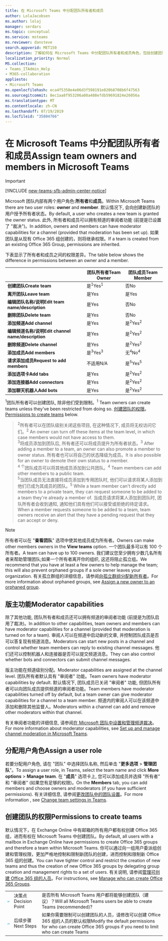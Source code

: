 ```yaml
---
title: 在 Microsoft Teams 中分配团队所有者和成员
author: LolaJacobsen
ms.author: lolaj
manager: serdars
ms.topic: conceptual
ms.service: msteams
ms.reviewer: dansteve
search.appverid: MET150
description: 了解如何在 Microsoft Teams 中分配团队所有者和成员角色，包括创建团队的权限。
localization_priority: Normal
MS.collection:
- Teams_ITAdmin_Help
- M365-collaboration
appliesto:
- Microsoft Teams
ms.openlocfilehash: eca4f5350e4e06d3f598191e020b8708b6f47563
ms.sourcegitcommit: 8ec1aa8f953206a08a488efdb59691824e26056a
ms.translationtype: MT
ms.contentlocale: zh-CN
ms.lasthandoff: 07/19/2019
ms.locfileid: "35804766"
---
```

<a name="assign-team-owners-and-members-in-microsoft-teams"></a><span data-ttu-id="1833f-103">在 Microsoft Teams 中分配团队所有者和成员</span><span class="sxs-lookup"><span data-stu-id="1833f-103">Assign team owners and members in Microsoft Teams</span></span>
=================================================

> [!IMPORTANT]
> [!INCLUDE [new-teams-sfb-admin-center-notice](includes/new-teams-sfb-admin-center-notice.md)]

<span data-ttu-id="1833f-104">Microsoft 团队内部有两个用户角色:**所有者**和**成员**。</span><span class="sxs-lookup"><span data-stu-id="1833f-104">Within Microsoft Teams there are two user roles: **owner** and **member**.</span></span> <span data-ttu-id="1833f-105">默认情况下, 会向创建新团队的用户授予所有者状态。</span><span class="sxs-lookup"><span data-stu-id="1833f-105">By default, a user who creates a new team is granted the owner status.</span></span> <span data-ttu-id="1833f-106">此外, 所有者和成员可以拥有频道的审阅者功能 (前提是已设置了 "裁决")。</span><span class="sxs-lookup"><span data-stu-id="1833f-106">In addition, owners and members can have moderator capabilities for a channel (provided that moderation has been set up).</span></span> <span data-ttu-id="1833f-107">如果团队是从现有 Office 365 组创建的，则将继承权限。</span><span class="sxs-lookup"><span data-stu-id="1833f-107">If a team is created from an existing Office 365 Group, permissions are inherited.</span></span>

<span data-ttu-id="1833f-108">下表显示了所有者和成员之间的权限差异。</span><span class="sxs-lookup"><span data-stu-id="1833f-108">The table below shows the difference in permissions between an owner and a member.</span></span>


|                                   | <span data-ttu-id="1833f-109">团队所有者</span><span class="sxs-lookup"><span data-stu-id="1833f-109">Team Owner</span></span> | <span data-ttu-id="1833f-110">团队成员</span><span class="sxs-lookup"><span data-stu-id="1833f-110">Team Member</span></span> |
|-----------------------------------|------------|-------------|
|          <span data-ttu-id="1833f-111">**创建团队**</span><span class="sxs-lookup"><span data-stu-id="1833f-111">**Create team**</span></span>          |    <span data-ttu-id="1833f-112">是<sup>1</sup></span><span class="sxs-lookup"><span data-stu-id="1833f-112">Yes<sup>1</sup></span></span>     |     <span data-ttu-id="1833f-113">否</span><span class="sxs-lookup"><span data-stu-id="1833f-113">No</span></span>      |
|          <span data-ttu-id="1833f-114">**离开团队**</span><span class="sxs-lookup"><span data-stu-id="1833f-114">**Leave team**</span></span>           |    <span data-ttu-id="1833f-115">是</span><span class="sxs-lookup"><span data-stu-id="1833f-115">Yes</span></span>     |     <span data-ttu-id="1833f-116">是</span><span class="sxs-lookup"><span data-stu-id="1833f-116">Yes</span></span>     |
|  <span data-ttu-id="1833f-117">**编辑团队名称/说明**</span><span class="sxs-lookup"><span data-stu-id="1833f-117">**Edit team name/description**</span></span>   |    <span data-ttu-id="1833f-118">是</span><span class="sxs-lookup"><span data-stu-id="1833f-118">Yes</span></span>     |     <span data-ttu-id="1833f-119">否</span><span class="sxs-lookup"><span data-stu-id="1833f-119">No</span></span>      |
|          <span data-ttu-id="1833f-120">**删除团队**</span><span class="sxs-lookup"><span data-stu-id="1833f-120">**Delete team**</span></span>          |    <span data-ttu-id="1833f-121">是</span><span class="sxs-lookup"><span data-stu-id="1833f-121">Yes</span></span>     |     <span data-ttu-id="1833f-122">否</span><span class="sxs-lookup"><span data-stu-id="1833f-122">No</span></span>      |
|          <span data-ttu-id="1833f-123">**添加频道**</span><span class="sxs-lookup"><span data-stu-id="1833f-123">**Add channel**</span></span>          |    <span data-ttu-id="1833f-124">是</span><span class="sxs-lookup"><span data-stu-id="1833f-124">Yes</span></span>     |    <span data-ttu-id="1833f-125">是<sup>2</sup></span><span class="sxs-lookup"><span data-stu-id="1833f-125">Yes<sup>2</sup></span></span>|
| <span data-ttu-id="1833f-126">**编辑频道名称/说明**</span><span class="sxs-lookup"><span data-stu-id="1833f-126">**Edit channel name/description**</span></span> |    <span data-ttu-id="1833f-127">是</span><span class="sxs-lookup"><span data-stu-id="1833f-127">Yes</span></span>     |    <span data-ttu-id="1833f-128">是<sup>2</sup></span><span class="sxs-lookup"><span data-stu-id="1833f-128">Yes<sup>2</sup></span></span>|
|        <span data-ttu-id="1833f-129">**删除频道**</span><span class="sxs-lookup"><span data-stu-id="1833f-129">**Delete channel**</span></span>         |    <span data-ttu-id="1833f-130">是</span><span class="sxs-lookup"><span data-stu-id="1833f-130">Yes</span></span>     |    <span data-ttu-id="1833f-131">是<sup>2</sup></span><span class="sxs-lookup"><span data-stu-id="1833f-131">Yes<sup>2</sup></span></span>|
|          <span data-ttu-id="1833f-132">**添加成员**</span><span class="sxs-lookup"><span data-stu-id="1833f-132">**Add members**</span></span>          |  <span data-ttu-id="1833f-133">是<sup>3</sup></span><span class="sxs-lookup"><span data-stu-id="1833f-133">Yes<sup>3</sup></span></span>   |     <span data-ttu-id="1833f-134">无<sup>4</sup></span><span class="sxs-lookup"><span data-stu-id="1833f-134">No<sup>4</sup></span></span>    |
|          <span data-ttu-id="1833f-135">**请求添加成员**</span><span class="sxs-lookup"><span data-stu-id="1833f-135">**Request to add members**</span></span>          |  <span data-ttu-id="1833f-136">不适用</span><span class="sxs-lookup"><span data-stu-id="1833f-136">N/A</span></span>   |     <span data-ttu-id="1833f-137">是<sup>5</sup></span><span class="sxs-lookup"><span data-stu-id="1833f-137">Yes<sup>5</sup></span></span>     |
|           <span data-ttu-id="1833f-138">**添加选项卡**</span><span class="sxs-lookup"><span data-stu-id="1833f-138">**Add tabs**</span></span>            |    <span data-ttu-id="1833f-139">是</span><span class="sxs-lookup"><span data-stu-id="1833f-139">Yes</span></span>     |    <span data-ttu-id="1833f-140">是<sup>2</sup></span><span class="sxs-lookup"><span data-stu-id="1833f-140">Yes<sup>2</sup></span></span>|
|        <span data-ttu-id="1833f-141">**添加连接器**</span><span class="sxs-lookup"><span data-stu-id="1833f-141">**Add connectors**</span></span>         |    <span data-ttu-id="1833f-142">是</span><span class="sxs-lookup"><span data-stu-id="1833f-142">Yes</span></span>     |    <span data-ttu-id="1833f-143">是<sup>2</sup></span><span class="sxs-lookup"><span data-stu-id="1833f-143">Yes<sup>2</sup></span></span>|
|           <span data-ttu-id="1833f-144">**添加聊天机器人**</span><span class="sxs-lookup"><span data-stu-id="1833f-144">**Add bots**</span></span>            |    <span data-ttu-id="1833f-145">是</span><span class="sxs-lookup"><span data-stu-id="1833f-145">Yes</span></span>     |    <span data-ttu-id="1833f-146">是<sup>2</sup></span><span class="sxs-lookup"><span data-stu-id="1833f-146">Yes<sup>2</sup></span></span>|

<span data-ttu-id="1833f-147"><sup>1</sup>团队所有者可以创建团队, 除非他们受到限制。</span><span class="sxs-lookup"><span data-stu-id="1833f-147"><sup>1</sup> Team owners can create teams unless they've been restricted from doing so.</span></span> <span data-ttu-id="1833f-148">[创建团队的权限](#permissions-to-create-teams)。</span><span class="sxs-lookup"><span data-stu-id="1833f-148">[Permissions to create teams](#permissions-to-create-teams) below.</span></span><br>
><span data-ttu-id="1833f-149"><sup>2</sup>所有者可以在团队级别关闭这些项目, 在这种情况下, 成员将无权访问它们。</span><span class="sxs-lookup"><span data-stu-id="1833f-149"><sup>2</sup> An owner can turn off these items at the team level, in which case members would not have access to them.</span></span><br>
<span data-ttu-id="1833f-150"><sup>3</sup>将成员添加到团队后, 所有者还可以将成员提升为所有者状态。</span><span class="sxs-lookup"><span data-stu-id="1833f-150"><sup>3</sup> After adding a member to a team, an owner can also promote a member to owner status.</span></span> <span data-ttu-id="1833f-151">所有者也可以将自己的状态降级为成员。</span><span class="sxs-lookup"><span data-stu-id="1833f-151">It is also possible for an owner to demote their own status to a member.</span></span><br>
<span data-ttu-id="1833f-152"><sup>4 个</sup>团队成员可以将其他成员添加到公共团队。</span><span class="sxs-lookup"><span data-stu-id="1833f-152"><sup>4</sup> Team members can add other members to a public team.</span></span><br>
<span data-ttu-id="1833f-153"><sup>5</sup>当团队成员无法直接将成员添加到专用团队时, 他们可以请求将某人添加到他们已成为其成员的团队。</span><span class="sxs-lookup"><span data-stu-id="1833f-153"><sup>5</sup> While a team member can't directly add members to a private team, they can request someone to be added to a team they're already a member of.</span></span> <span data-ttu-id="1833f-154">当成员请求将某人添加到团队时, 团队所有者会收到通知, 通知他们具有他们可以接受或拒绝的待定请求。</span><span class="sxs-lookup"><span data-stu-id="1833f-154">When a member requests someone to be added to a team, team owners receive an alert that they have a pending request that they can accept or deny.</span></span>

> [!NOTE]
> <span data-ttu-id="1833f-155">所有者可以在 "**查看团队**" 选项中使其他成员成为所有者。</span><span class="sxs-lookup"><span data-stu-id="1833f-155">Owners can make other members owners in the **View teams** option.</span></span> <span data-ttu-id="1833f-156">一个团队最多可以有 100 个所有者。</span><span class="sxs-lookup"><span data-stu-id="1833f-156">A team can have up to 100 owners.</span></span> <span data-ttu-id="1833f-157">我们建议您至少拥有少数几名所有者来帮助管理团队;如果一个所有者离开你的组织, 这还将阻止孤立组。</span><span class="sxs-lookup"><span data-stu-id="1833f-157">We recommend that you have at least a few owners to help manage the team; this will also prevent orphaned groups if a sole owner leaves your organization.</span></span> <span data-ttu-id="1833f-158">有关孤立群组的详细信息，请参阅[向孤立群组分配新所有者](https://support.office.com/article/Assign-a-new-owner-to-an-orphaned-group-86bb3db6-8857-45d1-95c8-f6d540e45732)。</span><span class="sxs-lookup"><span data-stu-id="1833f-158">For more information about orphaned groups, see [Assign a new owner to an orphaned group](https://support.office.com/article/Assign-a-new-owner-to-an-orphaned-group-86bb3db6-8857-45d1-95c8-f6d540e45732).</span></span>

## <a name="moderator-capabilities"></a><span data-ttu-id="1833f-159">版主功能</span><span class="sxs-lookup"><span data-stu-id="1833f-159">Moderator capabilities</span></span>

<span data-ttu-id="1833f-160">除了其他功能, 团队所有者和成员还可以拥有频道的审阅者功能 (前提是为团队启用了裁决)。</span><span class="sxs-lookup"><span data-stu-id="1833f-160">In addition to other capabilities, team owners and members can have moderator capabilities for a channel (provided that moderation is turned on for a team).</span></span> <span data-ttu-id="1833f-161">审阅人可以在频道中启动新的文章, 并控制团队成员是否可以答复现有频道消息。</span><span class="sxs-lookup"><span data-stu-id="1833f-161">Moderators can start new posts in a channel and control whether team members can reply to existing channel messages.</span></span> <span data-ttu-id="1833f-162">他们还可以控制机器人和连接器是否可以提交频道消息。</span><span class="sxs-lookup"><span data-stu-id="1833f-162">They can also control whether bots and connectors can submit channel messages.</span></span>

<span data-ttu-id="1833f-163">版主功能在频道级别分配。</span><span class="sxs-lookup"><span data-stu-id="1833f-163">Moderator capabilities are assigned at the channel level.</span></span> <span data-ttu-id="1833f-164">团队所有者默认具有 "审阅者" 功能。</span><span class="sxs-lookup"><span data-stu-id="1833f-164">Team owners have moderator capabilities by default.</span></span> <span data-ttu-id="1833f-165">默认情况下, 团队成员已关闭 "审阅者" 功能, 但团队所有者可以向团队成员提供频道的审阅者功能。</span><span class="sxs-lookup"><span data-stu-id="1833f-165">Team members have moderator capabilities turned off by default, but a team owner can give moderator capabilities for a channel to a team member.</span></span> <span data-ttu-id="1833f-166">频道内的审阅人可以在该频道中添加和删除其他监督人。</span><span class="sxs-lookup"><span data-stu-id="1833f-166">Moderators within a channel can add and remove other moderators within that channel.</span></span>

<span data-ttu-id="1833f-167">有关审阅者功能的详细信息, 请参阅[在 Microsoft 团队中设置和管理频道裁决](manage-channel-moderation-in-teams.md)。</span><span class="sxs-lookup"><span data-stu-id="1833f-167">For more information about moderator capabilities, see [Set up and manage channel moderation in Microsoft Teams](manage-channel-moderation-in-teams.md).</span></span>

## <a name="assign-a-user-role"></a><span data-ttu-id="1833f-168">分配用户角色</span><span class="sxs-lookup"><span data-stu-id="1833f-168">Assign a user role</span></span>

<span data-ttu-id="1833f-169">若要分配用户角色, 请在 "团队" 中选择团队名称, 然后单击 "**更多选项** > **管理团队**"。</span><span class="sxs-lookup"><span data-stu-id="1833f-169">To assign a user role, in Teams, select the team name and click **More options** > **Manage team**.</span></span> <span data-ttu-id="1833f-170">在 "**成员**" 选项卡上, 您可以添加成员并选择 "所有者" 和 "审阅者" (如果您有足够的权限)。</span><span class="sxs-lookup"><span data-stu-id="1833f-170">On the **Members** tab, you can add members and choose owners and moderators (if you have sufficient permissions).</span></span> <span data-ttu-id="1833f-171">有关详细信息, 请参阅[更改团队中的团队设置](https://support.office.com/article/ce053b04-1b8e-4796-baa8-90dc427b3acc)。</span><span class="sxs-lookup"><span data-stu-id="1833f-171">For more information , see [Change team settings in Teams](https://support.office.com/article/ce053b04-1b8e-4796-baa8-90dc427b3acc).</span></span>

## <a name="permissions-to-create-teams"></a><span data-ttu-id="1833f-172">创建团队的权限</span><span class="sxs-lookup"><span data-stu-id="1833f-172">Permissions to create teams</span></span>

<span data-ttu-id="1833f-173">默认情况下，在 Exchange Online 中有邮箱的所有用户都有权创建 Office 365 组，进而有权在 Microsoft Teams 中创建团队。</span><span class="sxs-lookup"><span data-stu-id="1833f-173">By default, all users with a mailbox in Exchange Online have permissions to create Office 365 groups and therefore a team within Microsoft Teams.</span></span> <span data-ttu-id="1833f-174">你可以通过向一组用户委派组创建和管理权限，更加严格地控制和限制新团队的创建，进而控制和限制新 Office 365 组的创建。</span><span class="sxs-lookup"><span data-stu-id="1833f-174">You can have tighter control and restrict the creation of new teams and thus the creation of new Office 365 groups by delegating group creation and management rights to a set of users.</span></span> <span data-ttu-id="1833f-175">有关说明, 请参阅[管理可创建 Office 365 组的人员](https://support.office.com/article/manage-who-can-create-office-365-groups-4c46c8cb-17d0-44b5-9776-005fced8e618)。</span><span class="sxs-lookup"><span data-stu-id="1833f-175">For instructions, see [Manage who can create Office 365 Groups](https://support.office.com/article/manage-who-can-create-office-365-groups-4c46c8cb-17d0-44b5-9776-005fced8e618).</span></span>


||||
|---------|---------|---------|
| ![表示决策点的图标](media/Assign_roles_and_permissions_in_Microsoft_Teams_image2.png)     |<span data-ttu-id="1833f-177">决策点</span><span class="sxs-lookup"><span data-stu-id="1833f-177">Decision Point</span></span>         |<span data-ttu-id="1833f-178">是否所有 Microsoft Teams 用户都将能够创建团队（建议）？</span><span class="sxs-lookup"><span data-stu-id="1833f-178">Will all Microsoft Teams users be able to create Teams (recommended)?</span></span>         |
| ![表示后续步骤的图标](media/Assign_roles_and_permissions_in_Microsoft_Teams_image3.png)    |<span data-ttu-id="1833f-180">后续步骤</span><span class="sxs-lookup"><span data-stu-id="1833f-180">Next Steps</span></span>         |<span data-ttu-id="1833f-181">如果你需要限制可以创建团队的人员，请修改可以创建 Office 365 组的人员的默认权限</span><span class="sxs-lookup"><span data-stu-id="1833f-181">Modify the default permissions for who can create Office 365 groups if you need to limit who can create Teams</span></span>         |

